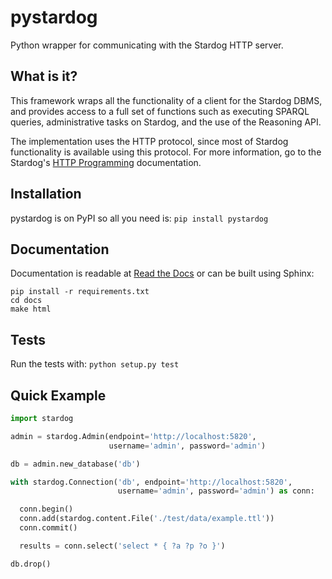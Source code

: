 # pystardog

Python wrapper for communicating with the Stardog HTTP server.

## What is it?

This framework wraps all the functionality of a client for the Stardog
DBMS, and provides access to a full set of functions such as executing
SPARQL queries, administrative tasks on Stardog, and the use of the
Reasoning API.

The implementation uses the HTTP protocol, since most of Stardog
functionality is available using this protocol. For more information,
go to the Stardog's [HTTP
Programming](http://www.stardog.com/docs/#_network_programming)
documentation.

## Installation

pystardog is on PyPI so all you need is: `pip install pystardog`

## Documentation

Documentation is readable at [Read the
Docs](http://pystardog.readthedocs.io) or can be built using Sphinx:

    pip install -r requirements.txt
    cd docs
    make html

## Tests

Run the tests with: `python setup.py test`

## Quick Example

```python
import stardog

admin = stardog.Admin(endpoint='http://localhost:5820',
                      username='admin', password='admin')

db = admin.new_database('db')

with stardog.Connection('db', endpoint='http://localhost:5820',
                        username='admin', password='admin') as conn:

  conn.begin()
  conn.add(stardog.content.File('./test/data/example.ttl'))
  conn.commit()

  results = conn.select('select * { ?a ?p ?o }')

db.drop()
```
